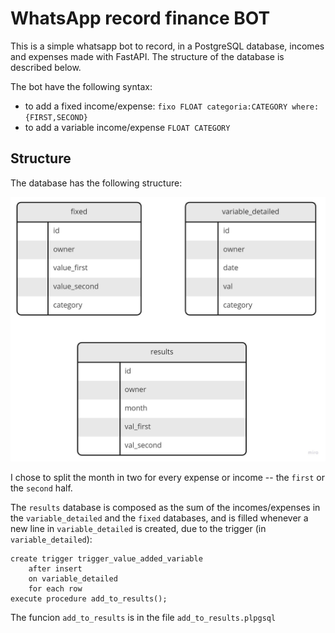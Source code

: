 # WhatsApp record finance BOT

This is a simple whatsapp bot to record, in a PostgreSQL database, incomes and expenses made with FastAPI.
The structure of the database is described below.

The bot have the following syntax:

* to add a fixed income/expense: `fixo FLOAT categoria:CATEGORY where:{FIRST,SECOND}`
* to add a variable income/expense `FLOAT CATEGORY`

## Structure

The database has the following structure:

![](structure.jpg)

I chose to split the month in two for every expense or income -- the `first` or the `second` half.

The `results` database is composed as the sum of the incomes/expenses in the `variable_detailed`
and the `fixed` databases, and is filled whenever a new line in `variable_detailed` is created,
due to the trigger (in `variable_detailed`):

```
create trigger trigger_value_added_variable
    after insert
    on variable_detailed
    for each row
execute procedure add_to_results();
```

The funcion `add_to_results` is in the file `add_to_results.plpgsql`